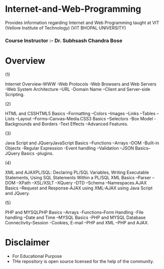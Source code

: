 # Internet-and-Web-Programming

Provides information regarding Internet and Web Programming taught at VIT (Vellore Institute of Technology)
(VIT BHOPAL UNIVERSITY)

### Course Instructor :- Dr. Subhsash Chandra Bose 

# Overview 

(1)

Internet  Overview-WWW -Web  Protocols -Web  Browsers  and  Web Servers -Web  System 
Architecture –URL -Domain  Name –Client  and Server-side Scripting.

(2)

HTML and CSSHTML5  Basics –Formatting –Colors –Images –Links –Tables –Lists –Layout
–Forms–Canvas–Media.CSS3 Basics –Selectors -Box Model -Backgrounds and Borders
-Text Effects –Advanced Features.


(3)

Java Script and JQueryJavaScript  Basics –Functions –Arrays –DOM -Built-in  
Objects -Regular Expression -Event  handling –Validation –JSON  Basics–JQuery  Basics -plugins.


(4)

XML and AJAXPL/SQL: Declaring  PL/SQL Variables,  Writing  Executable  Statements,  Using SQL 
Statements  Within  a  PL/SQL  XML  Basics –Parser –DOM –XPath –XSL/XSLT –XQuery –DTD –Schema 
–Namespaces.AJAX  Basics –Request  and  Response-AJAX  using  XML-AJAX  using  Java Script and JQuery. 

(5)

PHP and MYSQLPHP Basics –Arrays -Functions–Form Handling -File handling –Date and Time –MYSQL Basics
-PHP and MYSQL Database Connectivity-Session -Cookies, E-mail –PHP and XML –PHP and AJAX.       


# Disclaimer 
* For Educational Purpose 
* THe repository is open source licensed for the help of the community. 

